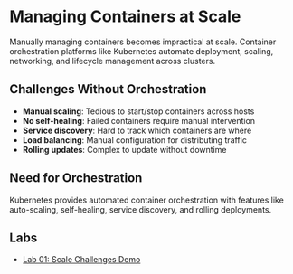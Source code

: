 # Managing Containers at Scale

Manually managing containers becomes impractical at scale. Container orchestration platforms like Kubernetes automate deployment, scaling, networking, and lifecycle management across clusters.

## Challenges Without Orchestration

- **Manual scaling**: Tedious to start/stop containers across hosts
- **No self-healing**: Failed containers require manual intervention
- **Service discovery**: Hard to track which containers are where
- **Load balancing**: Manual configuration for distributing traffic
- **Rolling updates**: Complex to update without downtime

## Need for Orchestration

Kubernetes provides automated container orchestration with features like auto-scaling, self-healing, service discovery, and rolling deployments.

## Labs

- [Lab 01: Scale Challenges Demo](labs/lab-01.md)
